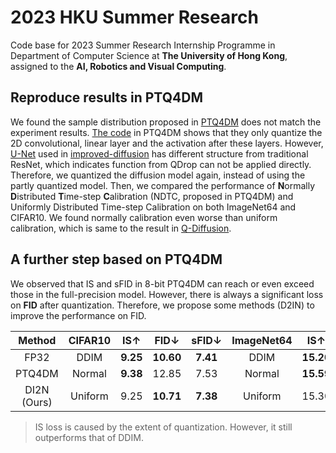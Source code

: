 # 2023 HKU Summer Research

Code base for 2023 Summer Research Internship Programme in Department of Computer Science at **The University of Hong Kong**, assigned to the **AI, Robotics and Visual Computing**.

## Reproduce results in PTQ4DM

We found the sample distribution proposed in [PTQ4DM](https://github.com/42Shawn/PTQ4DM) does not match the experiment results. [The code](https://github.com/42Shawn/PTQ4DM/blob/main/PTQ4DM/QDrop/quant/quant_model.py) in PTQ4DM shows that they only quantize the 2D convolutional,  linear layer and the activation after these layers. However, [U-Net](https://github.com/iszry/HKU_2023_Summer_Research/blob/main/QDrop/model_structure.txt) used in [improved-diffusion](https://github.com/openai/improved-diffusion) has different structure from traditional ResNet, which indicates function from QDrop can not be applied directly. Therefore, we quantized the diffusion model again, instead of using the partly quantized model.
Then, we compared the performance of **N**ormally **D**istributed **T**ime-step **C**alibration (NDTC, proposed in PTQ4DM) and Uniformly Distributed Time-step Calibration on both ImageNet64 and CIFAR10. We found normally calibration even worse than uniform calibration, which is same to the result in [Q-Diffusion](https://github.com/Xiuyu-Li/q-diffusion).

## A further step based on PTQ4DM

We observed that IS and sFID in 8-bit PTQ4DM can reach or even exceed those in the full-precision model. However, there is always a significant loss on **FID** after quantization. Therefore, we propose some methods (D2IN) to improve the performance on FID.

| Method    |  CIFAR10   |  IS↑   |  FID↓   |  sFID↓   |   ImageNet64  |  IS↑   |  FID↓   |  sFID↓   |
|:----------:|:----------:|:----------:|:----------:|:----------:|:----------:|:----------:|:----------:|:----------:|
|FP32|DDIM|**9.25**|**10.60**|**7.41**|DDIM|**15.20**|**19.59**|**9.45**|
|PTQ4DM|Normal|**9.38**|12.85|7.53|Normal|**15.59**|22.02|6.62|
|DI2N (Ours)|Uniform|9.25|**10.71**|**7.38**|Uniform|15.30|**19.27**|**6.63**|

> IS loss is caused by the extent of quantization. However, it still outperforms that of DDIM.
